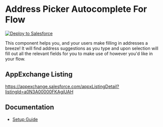# Address Picker Autocomplete For Flow

<div>
    <a href="https://githubsfdeploy.herokuapp.com?owner=allcommerceaI&repo=pappickerflow">
        <img alt="Deploy to Salesforce"
        src="https://raw.githubusercontent.com/afawcett/githubsfdeploy/master/deploy.png">
    </a>
</div>

This component helps you, and your users make filling in addresses a breeze! It will find address suggestions as you type and upon selection will fill out all the relevant fields for you to make use of however you'd like in your flow.

## AppExchange Listing
https://appexchange.salesforce.com/appxListingDetail?listingId=a0N3A00000FKAgjUAH

## Documentation
- [Setup Guide](https://salesforce.quip.com/kyF3AzG256XL)
